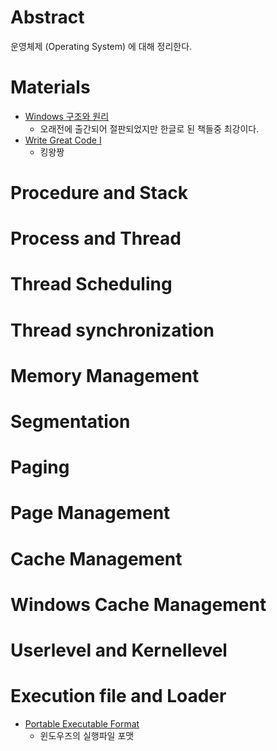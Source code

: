# Abstract

운영체제 (Operating System) 에 대해 정리한다.

# Materials

* [Windows 구조와 원리](http://www.hanbit.co.kr/store/books/look.php?p_code=B6822670083)
  * 오래전에 출간되어 절판되었지만 한글로 된 책들중 최강이다.
* [Write Great Code I](http://www.plantation-productions.com/Webster/www.writegreatcode.com/)
  * 킹왕짱

# Procedure and Stack

# Process and Thread

# Thread Scheduling

# Thread synchronization

# Memory Management

# Segmentation

# Paging

# Page Management

# Cache Management

# Windows Cache Management

# Userlevel and Kernellevel

# Execution file and Loader

* [Portable Executable Format](../pef/README.md)
  * 윈도우즈의 실행파일 포맷